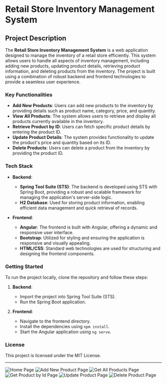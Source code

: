 # Retail Store Inventory Management System

## Project Description

The **Retail Store Inventory Management System** is a web application designed to manage the inventory of a retail store efficiently. This system allows users to handle all aspects of inventory management, including adding new products, updating product details, retrieving product information, and deleting products from the inventory. The project is built using a combination of robust backend and frontend technologies to provide a seamless user experience.

### Key Functionalities

- **Add New Products**: Users can add new products to the inventory by providing details such as product name, category, price, and quantity.
- **View All Products**: The system allows users to retrieve and display all products currently available in the inventory.
- **Retrieve Product by ID**: Users can fetch specific product details by entering the product ID.
- **Update Product Details**: The system provides functionality to update the product's price and quantity based on its ID.
- **Delete Products**: Users can delete a product from the inventory by providing the product ID.

### Tech Stack

- **Backend**: 
  - **Spring Tool Suite (STS)**: The backend is developed using STS with Spring Boot, providing a robust and scalable framework for managing the application's server-side logic.
  - **H2 Database**: Used for storing product information, enabling efficient data management and quick retrieval of records.

- **Frontend**:
  - **Angular**: The frontend is built with Angular, offering a dynamic and responsive user interface.
  - **Bootstrap**: Utilized for styling and ensuring the application is responsive and visually appealing.
  - **HTML/CSS**: Standard web technologies are used for structuring and designing the frontend components.

### Getting Started

To run the project locally, clone the repository and follow these steps:

1. **Backend**:
   - Import the project into Spring Tool Suite (STS).
   - Run the Spring Boot application.

2. **Frontend**:
   - Navigate to the frontend directory.
   - Install the dependencies using `npm install`.
   - Start the Angular application using `ng serve`.

### License

This project is licensed under the MIT License.

---
![Home Page](https://github.com/user-attachments/assets/92336602-97c5-4f77-9a41-4d5089327997)
![Add New Product Page](https://github.com/user-attachments/assets/6898abcc-c5a4-48a1-beca-dcaf03ded9e4)
![Get All Products Page](https://github.com/user-attachments/assets/53eb7465-d1bf-495a-9e2e-20fb5f24860a)
![Get Product by Id Page](https://github.com/user-attachments/assets/bf689b10-4f29-430c-b377-876745f96110)
![Update Product Page](https://github.com/user-attachments/assets/afc294f1-aca6-4b79-8170-7702397e8369)
![Delete Product Page](https://github.com/user-attachments/assets/8ee09ed3-ff4a-4d42-9f45-ff9a1b2f9c7e)





